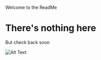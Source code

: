 <div>

<p>Welcome to the ReadMe<p>

<h1>There's nothing here</h1>

<p>But check back soon</p>

![Alt Text](https://c.tenor.com/oRhDoibDP0kAAAAM/barack-obama-former-us-president.gif)

</div>

